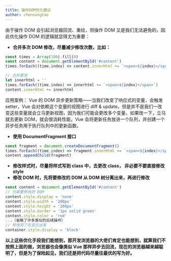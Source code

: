 ```yaml
---
title: 操作DOM优化建议
author: chensongtao
---
```


由于操作 DOM 会引起浏览器回流、重绘，但操作 DOM 又是我们无法避免的，因此优化操作 DOM 的逻辑就显得尤为重要：

- **合并多次 DOM 修改，尽量减少修改次数，比如：**
```javascript
const times = Array(100).fill(0)
const content = document.getElementById('#content')
times.forEach((time,index) => content.innerHtml += `<span>${index}</span>`)

// 合并更改
let innerhtml = ''
times.forEach((time,index) => innerhtml += `<span>${index}</span>`)
content.innerHtml += innerhtml
```
应用案例：
Vue 的 DOM 异步更新策略——当我们改变了响应式的变量，会触发 setter，Vue 会对依赖这个变量的视图进行 diff & update，但是并不是我们一改变这些变量就会立马更新视图，因为我们可能会更改多个变量，如果改一下，立马就去更新 DOM，就会很消耗性能。Vue 会将更新任务放进一个队列，并创建一个异步任务用于执行队列中的更新函数。

- **使用 DocumentFragment 接口**
```javascript
const fragment = document.createDocumentFragment()
times.forEach((time,index) => fragment.innerHtml += `<span>${index}</span>`)
content.appendChild(fragment)
```

- **修改样式时，尽量将样式写到 class 中，去更改 class， 非必要不要直接修改 style**
- **修改 DOM 时，先将要修改的 DOM 从 DOM 树分离出来，再进行修改**
```javascript
const content = document.getElementById('#content')
// 分离要修改的 DOM
content.style.display = 'none'
content.style.width = '200px'
content.style.height = '200px'
content.style.border = '1px solid green'
content.style.color = 'red'
...（省略了许多类似的后续操作）
// 修改完了在显示出来
container.style.display = 'block'
```
**以上这些优化手段我们能想到，那开发浏览器的大佬们肯定也能想到，就算我们不按照上面的做，浏览器也会像类似 Vue 那样异步去回流，现在的浏览器越来越聪明了，但是为了保险起见，我们还是把代码尽量往最优的写为好。**

